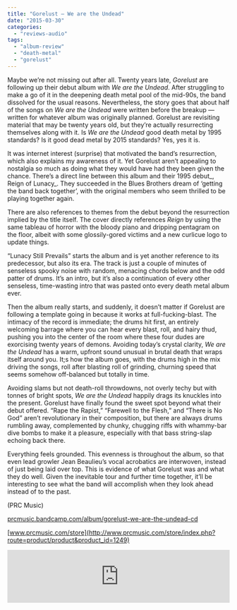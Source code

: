 ```yaml
---
title: "Gorelust – We are the Undead"
date: "2015-03-30"
categories: 
  - "reviews-audio"
tags: 
  - "album-review"
  - "death-metal"
  - "gorelust"
---
```


Maybe we’re not missing out after all. Twenty years late, _Gorelust_ are following up their debut album with _We are the Undead_. After struggling to make a go of it in the deepening death metal pool of the mid-90s, the band dissolved for the usual reasons. Nevertheless, the story goes that about half of the songs on _We are the Undead_ were written before the breakup — written for whatever album was originally planned. Gorelust are revisiting material that may be twenty years old, but they’re actually resurrecting themselves along with it. Is _We are the Undead_ good death metal by 1995 standards? Is it good dead metal by 2015 standards? Yes, yes it is.

It was internet interest (surprise) that motivated the band’s resurrection, which also explains my awareness of it. Yet Gorelust aren’t appealing to nostalgia so much as doing what they would have had they been given the chance. There’s a direct line between this album and their 1995 debut_, Reign of Lunacy_. They succeeded in the Blues Brothers dream of ‘getting the band back together’, with the original members who seem thrilled to be playing together again.

There are also references to themes from the debut beyond the resurrection implied by the title itself. The cover directly references _Reign_ by using the same tableau of horror with the bloody piano and dripping pentagram on the floor, albeit with some glossily-gored victims and a new curlicue logo to update things.

“Lunacy Still Prevails” starts the album and is yet another reference to its predecessor, but also its era. The track is just a couple of minutes of senseless spooky noise with random, menacing chords below and the odd patter of drums. It’s an intro, but it’s also a continuation of every other senseless, time-wasting intro that was pasted onto every death metal album ever.

Then the album really starts, and suddenly, it doesn’t matter if Gorelust are following a template going in because it works at full-fucking-blast. The intimacy of the record is immediate; the drums hit first, an entirely welcoming barrage where you can hear every blast, roll, and hairy thud, pushing you into the center of the room where these four dudes are exorcising twenty years of demons. Avoiding today’s crystal clarity, _We are the Undead_ has a warm, upfront sound unusual in brutal death that wraps itself around you. It;s how the album goes, with the drums high in the mix driving the songs, roll after blasting roll of grinding, churning speed that seems somehow off-balanced but totally in time.

Avoiding slams but not death-roll throwdowns, not overly techy but with tonnes of bright spots, _We are the Undead_ happily drags its knuckles into the present. Gorelust have finally found the sweet spot beyond what their debut offered. “Rape the Rapist,” “Farewell to the Flesh,” and “There is No God” aren’t revolutionary in their composition, but there are always drums rumbling away, complemented by chunky, chugging riffs with whammy-bar dive bombs to make it a pleasure, especially with that bass string-slap echoing back there.

Everything feels grounded. This evenness is throughout the album, so that even lead growler Jean Beaulieu’s vocal acrobatics are interwoven, instead of just being laid over top. This is evidence of what Gorelust was and what they do well. Given the inevitable tour and further time together, it’ll be interesting to see what the band will accomplish when they look ahead instead of to the past.

(PRC Music)

[prcmusic.bandcamp.com/album/gorelust-we-are-the-undead-cd](http://prcmusic.bandcamp.com/album/gorelust-we-are-the-undead-cd)

[www.prcmusic.com/store](http://www.prcmusic.com/store/index.php?route=product/product&product_id=1249)

<iframe style="border: 0; width: 100%; height: 120px;" src="https://bandcamp.com/EmbeddedPlayer/album=1723241263/size=large/bgcol=ffffff/linkcol=0687f5/tracklist=false/artwork=small/transparent=true/" width="300" height="150" seamless=""><a href="http://prcmusic.bandcamp.com/album/gorelust-we-are-the-undead-cd">GORELUST We are the undead CD by PRC MUSIC</a></iframe>
